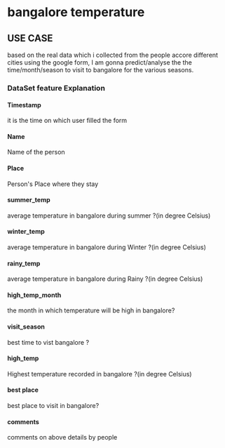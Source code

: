 # bangalore temperature

## USE CASE

based on the real data which i collected from the people accore different cities using the google form, I am gonna predict/analyse the the time/month/season to visit to bangalore for the various seasons. 

### DataSet feature Explanation

#### Timestamp 
it is the time on which user filled the form 

#### Name 
Name of the person 

#### Place 
Person's Place where they stay 

#### summer_temp
average temperature in bangalore during summer ?(in degree Celsius)

#### winter_temp
average temperature in bangalore during Winter ?(in degree Celsius)

#### rainy_temp
average temperature in bangalore during Rainy ?(in degree Celsius)

#### high_temp_month
the month in which temperature will be high in bangalore?

#### visit_season
best time to vist bangalore ?

#### high_temp
Highest temperature recorded in bangalore ?(in degree Celsius)

#### best place 
best place to visit in bangalore?

#### comments
comments on above details by people 